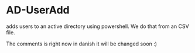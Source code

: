 # AD-UserAdd
adds users to an active directory using powershell. We do that from an CSV file.

The comments is right now in danish it will be changed soon :)
